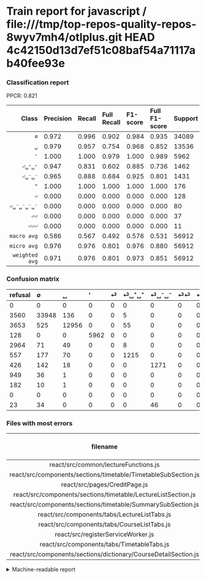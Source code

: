 # Train report for javascript / file:///tmp/top-repos-quality-repos-8wyv7mh4/otlplus.git HEAD 4c42150d13d7ef51c08baf54a71117ab40fee93e

### Classification report

PPCR: 0.821

| Class | Precision | Recall | Full Recall | F1-score | Full F1-score | Support | Full Support | PPCR |
|------:|:----------|:-------|:------------|:---------|:---------|:--------|:-------------|:-----|
| `∅` | 0.972| 0.996| 0.902| 0.984| 0.935| 34089| 37649| 0.905 |
| `␣` | 0.979| 0.957| 0.754| 0.968| 0.852| 13536| 17189| 0.787 |
| `'` | 1.000| 1.000| 0.979| 1.000| 0.989| 5962| 6090| 0.979 |
| `⏎␣⁺␣⁺` | 0.947| 0.831| 0.602| 0.885| 0.736| 1462| 2019| 0.724 |
| `⏎␣⁻␣⁻` | 0.965| 0.888| 0.684| 0.925| 0.801| 1431| 1857| 0.771 |
| `"` | 1.000| 1.000| 1.000| 1.000| 1.000| 176| 176| 1.000 |
| `⏎` | 0.000| 0.000| 0.000| 0.000| 0.000| 128| 3092| 0.041 |
| `⏎␣⁻␣⁻␣⁻␣⁻` | 0.000| 0.000| 0.000| 0.000| 0.000| 80| 103| 0.777 |
| `⏎⏎` | 0.000| 0.000| 0.000| 0.000| 0.000| 37| 986| 0.038 |
| `⏎⏎⏎` | 0.000| 0.000| 0.000| 0.000| 0.000| 11| 193| 0.057 |
| `macro avg` | 0.586| 0.567| 0.492| 0.576| 0.531| 56912| 69354| 0.821 |
| `micro avg` | 0.976| 0.976| 0.801| 0.976| 0.880| 56912| 69354| 0.821 |
| `weighted avg` | 0.971| 0.976| 0.801| 0.973| 0.851| 56912| 69354| 0.821 |

### Confusion matrix

|refusal|  ∅| ␣| '| ⏎| ⏎␣⁺␣⁺| ⏎␣⁻␣⁻| ⏎⏎| ⏎⏎⏎| "| ⏎␣⁻␣⁻␣⁻␣⁻| 
|:---|:---|:---|:---|:---|:---|:---|:---|:---|:---|:---|
|0 |0 |0 |0 |0 |0 |0 |0 |0 |0 |0 |
|3560 |33948 |136 |0 |0 |5 |0 |0 |0 |0 |0 |
|3653 |525 |12956 |0 |0 |55 |0 |0 |0 |0 |0 |
|128 |0 |0 |5962 |0 |0 |0 |0 |0 |0 |0 |
|2964 |71 |49 |0 |0 |8 |0 |0 |0 |0 |0 |
|557 |177 |70 |0 |0 |1215 |0 |0 |0 |0 |0 |
|426 |142 |18 |0 |0 |0 |1271 |0 |0 |0 |0 |
|949 |36 |1 |0 |0 |0 |0 |0 |0 |0 |0 |
|182 |10 |1 |0 |0 |0 |0 |0 |0 |0 |0 |
|0 |0 |0 |0 |0 |0 |0 |0 |0 |176 |0 |
|23 |34 |0 |0 |0 |0 |46 |0 |0 |0 |0 |

### Files with most errors

| filename | number of errors|
|:----:|:-----|
| react/src/common/lectureFunctions.js | 76 |
| react/src/components/sections/timetable/TimetableSubSection.js | 67 |
| react/src/pages/CreditPage.js | 66 |
| react/src/components/sections/timetable/LectureListSection.js | 54 |
| react/src/components/sections/timetable/SummarySubSection.js | 48 |
| react/src/components/tabs/LectureListTabs.js | 46 |
| react/src/components/tabs/CourseListTabs.js | 41 |
| react/src/registerServiceWorker.js | 38 |
| react/src/components/tabs/TimetableTabs.js | 38 |
| react/src/components/sections/dictionary/CourseDetailSection.js | 36 |

<details>
    <summary>Machine-readable report</summary>
```json
{
  "cl_report": {"\"": {"f1-score": 1.0, "precision": 1.0, "recall": 1.0, "support": 176}, "\u0027": {"f1-score": 1.0, "precision": 1.0, "recall": 1.0, "support": 5962}, "macro avg": {"f1-score": 0.5761883838424449, "precision": 0.5862811888103334, "recall": 0.5672258497049946, "support": 56912}, "micro avg": {"f1-score": 0.9756817542873207, "precision": 0.9756817542873207, "recall": 0.9756817542873207, "support": 56912}, "weighted avg": {"f1-score": 0.9732150012172942, "precision": 0.9712628164131498, "recall": 0.9756817542873207, "support": 56912}, "\u2205": {"f1-score": 0.9835438637153783, "precision": 0.9715250550897175, "recall": 0.9958637683710287, "support": 34089}, "\u23ce": {"f1-score": 0.0, "precision": 0.0, "recall": 0.0, "support": 128}, "\u23ce\u23ce": {"f1-score": 0.0, "precision": 0.0, "recall": 0.0, "support": 37}, "\u23ce\u23ce\u23ce": {"f1-score": 0.0, "precision": 0.0, "recall": 0.0, "support": 11}, "\u23ce\u2423\u207a\u2423\u207a": {"f1-score": 0.8852459016393442, "precision": 0.9469992205767732, "recall": 0.8310533515731874, "support": 1462}, "\u23ce\u2423\u207b\u2423\u207b": {"f1-score": 0.9250363901018922, "precision": 0.9650721336370539, "recall": 0.8881900768693222, "support": 1431}, "\u23ce\u2423\u207b\u2423\u207b\u2423\u207b\u2423\u207b": {"f1-score": 0.0, "precision": 0.0, "recall": 0.0, "support": 80}, "\u2423": {"f1-score": 0.9680576829678335, "precision": 0.9792154787997884, "recall": 0.9571513002364066, "support": 13536}},
  "cl_report_full": {"\"": {"f1-score": 1.0, "precision": 1.0, "recall": 1.0, "support": 176}, "\u0027": {"f1-score": 0.9893793561234651, "precision": 1.0, "recall": 0.9789819376026273, "support": 6090}, "macro avg": {"f1-score": 0.5313296846452861, "precision": 0.5862811888103334, "recall": 0.4920637374769384, "support": 69354}, "micro avg": {"f1-score": 0.8795400186907005, "precision": 0.9756817542873207, "recall": 0.8006459612999971, "support": 69354}, "weighted avg": {"f1-score": 0.8511344438036457, "precision": 0.9138450852534945, "recall": 0.8006459612999971, "support": 69354}, "\u2205": {"f1-score": 0.935309675997355, "precision": 0.9715250550897175, "recall": 0.9016972562352253, "support": 37649}, "\u23ce": {"f1-score": 0.0, "precision": 0.0, "recall": 0.0, "support": 3092}, "\u23ce\u23ce": {"f1-score": 0.0, "precision": 0.0, "recall": 0.0, "support": 986}, "\u23ce\u23ce\u23ce": {"f1-score": 0.0, "precision": 0.0, "recall": 0.0, "support": 193}, "\u23ce\u2423\u207a\u2423\u207a": {"f1-score": 0.7359176256814052, "precision": 0.9469992205767732, "recall": 0.6017830609212481, "support": 2019}, "\u23ce\u2423\u207b\u2423\u207b": {"f1-score": 0.8008821676118463, "precision": 0.9650721336370539, "recall": 0.6844372644049542, "support": 1857}, "\u23ce\u2423\u207b\u2423\u207b\u2423\u207b\u2423\u207b": {"f1-score": 0.0, "precision": 0.0, "recall": 0.0, "support": 103}, "\u2423": {"f1-score": 0.8518080210387902, "precision": 0.9792154787997884, "recall": 0.753737855605329, "support": 17189}},
  "ppcr": 0.8206015514606223
}
```
</details>
